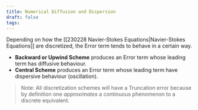 ```yaml
---
title: Numerical Diffusion and Dispersion
draft: false
tags:
---
```

Depending on how the [[230228 Navier-Stokes Equations|Navier-Stokes Equations]] are discretized, the Error term tends to behave in a certain way. 
 -  **Backward or Upwind Scheme** produces an Error term whose leading term has diffusive behaviour.
 - **Central Scheme** produces an Error term whose leading term have dispersive behaviour (oscillation).

> Note: All discretization schemes will have a Truncation error because by definition one *approximates* a continuous phenomenon to a discrete equivalent.



